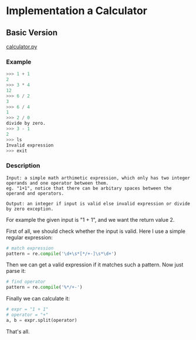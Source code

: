 # Implementation a Calculator

## Basic Version

[calculator.py](./calculator.py)

### Example

```py
>>> 1 + 1
2
>>> 3 * 4
12
>>> 6 / 2
3
>>> 6 / 4
1
>>> 2 / 0
divide by zero.
>>> 3 - 1
2
>>> ls
Invalid expression
>>> exit
```

### Description

```text
Input: a simple math arthimetic expression, which only has two integer operands and one operator between them.
eg. "1+1", notice that there can be arbitary spaces between the operand and operators.

Output: an integer if input is valid else invalid expression or divide by zero exception.
```

For example the given input is "1 + 1", and we want the return value 2.

First of all, we should check whether the input is valid. Here I use a simple regular expression:

```py
# match expression
pattern = re.compile('\d+\s*[*/+-]\s*\d+')
```

Then we can get a valid expression if it matches such a pattern. Now just parse it:

```py
# find operator
pattern = re.compile('%*/+-')
```

Finally we can calculate it:

```py
# expr = "1 + 1"
# operator = "+"
a, b = expr.split(operator)
```

That's all.